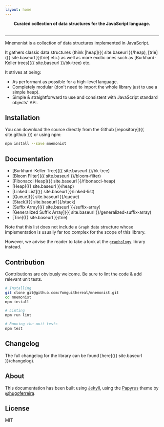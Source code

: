 ```yaml
---
layout: home
---
```


<p align="center">
  <strong>
    Curated collection of data structures for the JavaScript language.
  </strong>
  <br>
  <br>
</p>

---

Mnemonist is a collection of data structures implemented in JavaScript.

It gathers classic data structures (think [heap]({{ site.baseurl }}/heap), [trie]({{ site.baseurl }}/trie) etc.) as well as more exotic ones such as [Burkhard-Keller trees]({{ site.baseurl }}/bk-tree) etc.

It strives at being:

* As performant as possible for a high-level language.
* Completely modular (don't need to import the whole library just to use a simple heap).
* Simple & straightforward to use and consistent with JavaScript standard objects' API.

## Installation

You can download the source directly from the Github [repository]({{ site.github }}) or using npm:

```bash
npm install --save mnemonist
```

## Documentation

* [Burkhard-Keller Tree]({{ site.baseurl }}/bk-tree)
* [Bloom Filter]({{ site.baseurl }}/bloom-filter)
* [Fibonacci Heap]({{ site.baseurl }}/fibonacci-heap)
* [Heap]({{ site.baseurl }}/heap)
* [Linked List]({{ site.baseurl }}/linked-list)
* [Queue]({{ site.baseurl }}/queue)
* [Stack]({{ site.baseurl }}/stack)
* [Suffix Array]({{ site.baseurl }}/suffix-array)
* [Generalized Suffix Array]({{ site.baseurl }}/generalized-suffix-array)
* [Trie]({{ site.baseurl }}/trie)

Note that this list does not include a `Graph` data structure whose implementation is usually far too complex for the scope of this library.

However, we advise the reader to take a look at the [`graphology`](https://graphology.github.io/) library instead.

## Contribution

Contributions are obviously welcome. Be sure to lint the code & add relevant unit tests.

```bash
# Installing
git clone git@github.com:Yomguithereal/mnemonist.git
cd mnemonist
npm install

# Linting
npm run lint

# Running the unit tests
npm test
```

## Changelog

The full changelog for the library can be found [here]({{ site.baseurl }}/changelog).

## About

This documentation has been built using [Jekyll](https://jekyllrb.com/), using the [Papyrus](https://github.com/hugoferreira/papyrus-theme) theme by [@hugoferreira](https://github.com/hugoferreira).

## License

MIT
